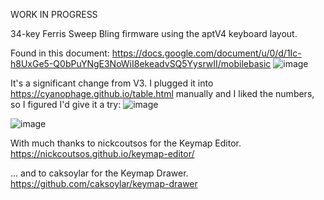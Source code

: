 WORK IN PROGRESS

34-key Ferris Sweep Bling firmware using the aptV4 keyboard layout.

Found in this document: https://docs.google.com/document/u/0/d/1Ic-h8UxGe5-Q0bPuYNgE3NoWiI8ekeadvSQ5YysrwII/mobilebasic
![image](https://github.com/user-attachments/assets/71c8195f-4746-466f-9c3c-5dbe5c00efa7)

It's a significant change from V3. I plugged it into https://cyanophage.github.io/table.html manually and I liked the numbers, so I figured I'd give it a try:
![image](https://github.com/user-attachments/assets/9a817407-fa56-4891-8798-cd02f1275d4c)

![image](https://github.com/user-attachments/assets/815a2bab-14bc-4473-98f2-be42cc77adb8)

With much thanks to nickcoutsos for the Keymap Editor. https://nickcoutsos.github.io/keymap-editor/

... and to caksoylar for the Keymap Drawer. https://github.com/caksoylar/keymap-drawer







